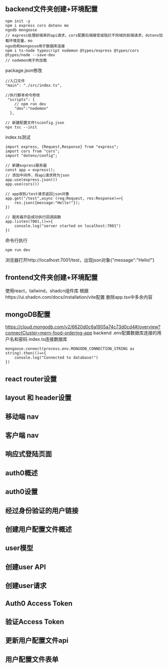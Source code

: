 ## backend文件夹创建+环境配置
```
npm init -y
npm i express cors dotenv mo
ngodb mongoose
// express处理前端来的api请求，cors配置后端接受或阻拦不同域的前端请求，dotenv加载环境变量，mo
ngodb和mongoose用于数据库连接
npm i ts-node typescript nodemon @types/express @types/cors @types/node --save-dev
// nodemon用于热加载
```
package.json修改
```
//入口文件
"main": "./src/index.ts",
```

```
//执行脚本命令修改
 "scripts": {
    // npm run dev
    "dev":"nodemon"
  },
```
```
// 新建配置文件tsconfig.json
npx tsc --init
```
index.ts测试
```
import express, {Request,Response} from "express";
import cors from "cors";
import "dotenv/config";

// 新建express服务器
const app = express();
// 添加中间件，将api请求转为json
app.use(express.json())
app.use(cors())

// app收到/test请求返回json对象
app.get("/test",async (req:Request, res:Response)=>{
    res.json({message:"Hello!"});
})

// 服务器开启成功执行回调函数
app.listen(7001,()=>{
    console.log("server started on localhost:7001")
})
```
命令行执行
```
npm run dev
```
浏览器打开http://localhost:7001/test，出现json对象{"message":"Hello!"}

## frontend文件夹创建+环境配置
使用react，tailwind，shadcn组件库
根据https://ui.shadcn.com/docs/installation/vite配置
删除app.tsx中多余内容

## mongoDB配置
https://cloud.mongodb.com/v2/6620d0c6a1905a74c73d0cd4#/overview?connectCluster=mern-food-ordering-app
backend .env配置数据库连接的用户名和密码
index.ts连接数据库
```
mongoose.connect(process.env.MONGODB_CONNECTION_STRING as string).then(()=>{
    console.log("Connected to database!")
})
```

## react router设置


## layout 和 header设置

## 移动端 nav 

## 客户端 nav 

## 响应式登陆页面

## auth0概述

## auth0设置

## 经过身份验证的用户链接

## 创建用户配置文件概述

## user模型

## 创建user API

## 创建user请求

## Auth0 Access Token

## 验证Access Token

## 更新用户配置文件api

## 用户配置文件表单